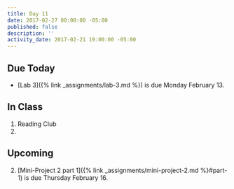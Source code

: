 ```yaml
---
title: Day 11
date: 2017-02-27 00:00:00 -05:00
published: false
description: ''
activity_date: 2017-02-21 19:00:00 -05:00
---
```


## Due Today

* [Lab 3]({% link _assignments/lab-3.md %}) is due Monday February 13.

## In Class

1. Reading Club
2.


## Upcoming

2. [Mini-Project 2 part 1]({% link _assignments/mini-project-2.md %}#part-1) is due Thursday February 16.
